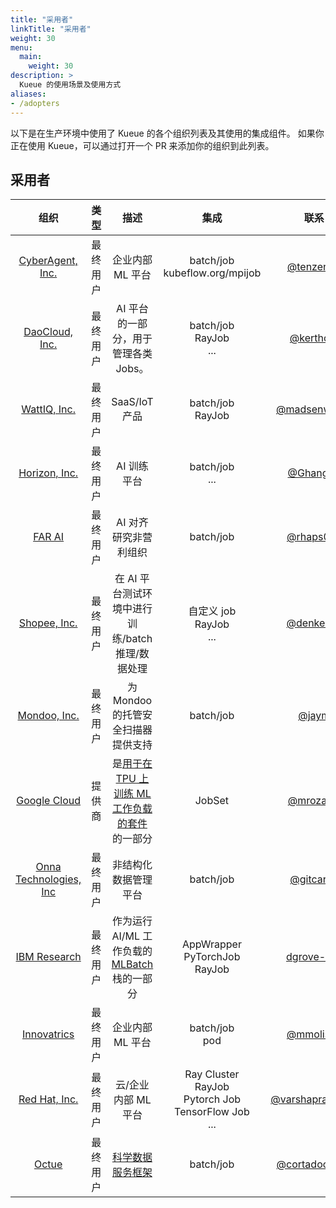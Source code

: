 ```yaml
---
title: "采用者"
linkTitle: "采用者"
weight: 30
menu:
  main:
    weight: 30
description: >
  Kueue 的使用场景及使用方式
aliases:
- /adopters
---
```


以下是在生产环境中使用了 Kueue 的各个组织列表及其使用的集成组件。
如果你正在使用 Kueue，可以通过打开一个 PR 来添加你的组织到此列表。

## 采用者

|                      组织                       |   类型   |                           描述                           |             集成              |                     联系                      |
|:------------------------------------------------:|:--------:|:-----------------------------------------------------:|:-----------------------------:|:----------------------------------------------:|
| [CyberAgent, Inc.](https://www.cyberagent.co.jp/en/)    | 最终用户 |                企业内部 ML 平台                   |  batch/job </br> kubeflow.org/mpijob  |    [@tenzen-y](https://github.com/tenzen-y)      |
|      [DaoCloud, Inc.](https://www.daocloud.io/en/)      | 最终用户 |        AI 平台的一部分，用于管理各类 Jobs。          |   batch/job </br> RayJob </br> ...    |     [@kerthcet](https://github.com/kerthcet)     |
|            [WattIQ, Inc.](https://wattiq.io)            | 最终用户 |                 SaaS/IoT 产品                    |     batch/job </br> RayJob </br>      | [@madsenwattiq](https://github.com/madsenwattiq) |
|          [Horizon, Inc.](https://horizon.cc/)           | 最终用户 |                  AI 训练平台                      |         batch/job </br> ...           |      [@GhangZh](https://github.com/GhangZh)      |
|                [FAR AI](https://far.ai/)                | 最终用户 |                 AI 对齐研究非营利组织               |               batch/job               |     [@rhaps0dy](https://github.com/rhaps0dy)     |
|           [Shopee, Inc.](https://shopee.com/)           | 最终用户 | 在 AI 平台测试环境中进行训练/batch 推理/数据处理       | 自定义 job </br> RayJob </br> ... |     [@denkensk](https://github.com/denkensk)     |
|           [Mondoo, Inc.](https://mondoo.com)            | 最终用户 |          为 Mondoo 的托管安全扫描器提供支持           |               batch/job               |         [@jaym](https://github.com/jaym)         |
|        [Google Cloud](https://cloud.google.com/)        | 提供商   | 是[用于在 TPU 上训练 ML 工作负载的套件][gcmldemo] 的一部分 |                JobSet                 |     [@mrozacki](https://github.com/mrozacki)     |
|       [Onna Technologies, Inc](https://onna.com)        | 最终用户 |              非结构化数据管理平台                      |            batch/job </br>            |     [@gitcarbs](https://github.com/gitcarbs)     |
|       [IBM Research](https://research.ibm.com)          | 最终用户 | 作为运行 AI/ML 工作负载的 [MLBatch][mlbatch] 栈的一部分 | AppWrapper</br>PyTorchJob</br>RayJob  |    [dgrove-oss](https://github.com/dgrove-oss)   |
|       [Innovatrics](https://www.innovatrics.com/)       | 最终用户 |                     企业内部 ML 平台                  |          batch/job </br> pod          |    [@mmolisch](https://github.com/mmolisch)      |
| [Red Hat, Inc.](https://www.redhat.com/en)              | 最终用户 | 云/企业内部 ML 平台 | Ray Cluster <br> RayJob <br> Pytorch Job <br> TensorFlow Job <br> ... | [@varshaprasad96](https://github.com/varshaprasad96) |
| [Octue](https://octue.com)                              | 最终用户 | [科学数据服务框架][octue-sdk]                  |               batch/job               | [@cortadocodes](https://github.com/cortadocodes) |

[gcmldemo]: https://cloud.google.com/blog/products/compute/the-worlds-largest-distributed-llm-training-job-on-tpu-v5e
[mlbatch]: https://github.com/project-codeflare/mlbatch
[octue-sdk]: https://github.com/octue/octue-sdk-python
